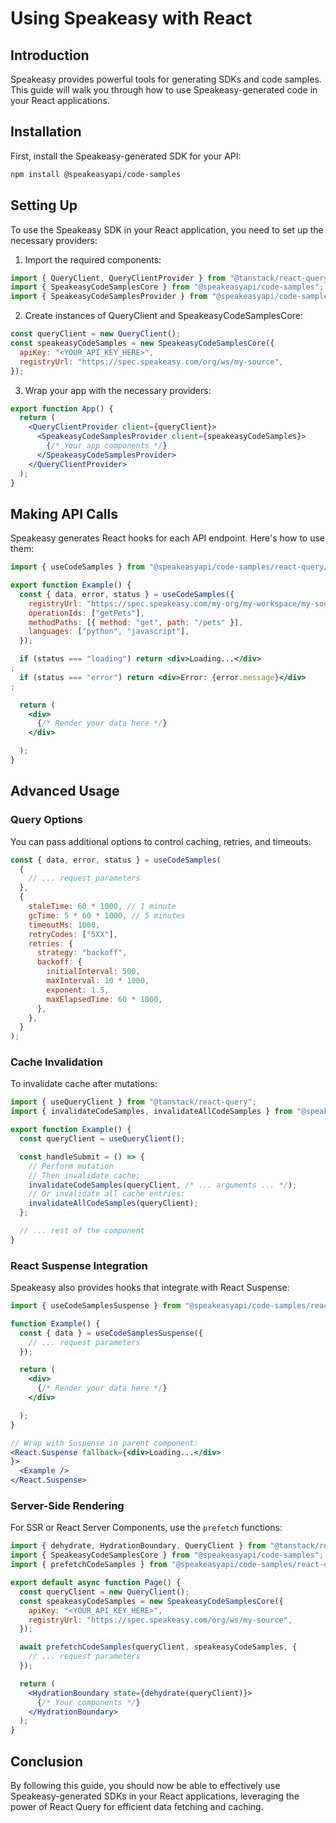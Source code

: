 

  # Using Speakeasy with React

## Introduction

Speakeasy provides powerful tools for generating SDKs and code samples. This guide will walk you through how to use Speakeasy-generated code in your React applications.

## Installation

First, install the Speakeasy-generated SDK for your API:

```bash
npm install @speakeasyapi/code-samples
```

## Setting Up

To use the Speakeasy SDK in your React application, you need to set up the necessary providers:

1. Import the required components:

```jsx
import { QueryClient, QueryClientProvider } from "@tanstack/react-query";
import { SpeakeasyCodeSamplesCore } from "@speakeasyapi/code-samples";
import { SpeakeasyCodeSamplesProvider } from "@speakeasyapi/code-samples/react-query";
```

2. Create instances of QueryClient and SpeakeasyCodeSamplesCore:

```jsx
const queryClient = new QueryClient();
const speakeasyCodeSamples = new SpeakeasyCodeSamplesCore({
  apiKey: "<YOUR_API_KEY_HERE>",
  registryUrl: "https://spec.speakeasy.com/org/ws/my-source",
});
```

3. Wrap your app with the necessary providers:

```jsx
export function App() {
  return (
    <QueryClientProvider client={queryClient}>
      <SpeakeasyCodeSamplesProvider client={speakeasyCodeSamples}>
        {/* Your app components */}
      </SpeakeasyCodeSamplesProvider>
    </QueryClientProvider>
  );
}
```

## Making API Calls

Speakeasy generates React hooks for each API endpoint. Here's how to use them:

```jsx
import { useCodeSamples } from "@speakeasyapi/code-samples/react-query/codeSamplesGet.js";

export function Example() {
  const { data, error, status } = useCodeSamples({
    registryUrl: "https://spec.speakeasy.com/my-org/my-workspace/my-source",
    operationIds: ["getPets"],
    methodPaths: [{ method: "get", path: "/pets" }],
    languages: ["python", "javascript"],
  });

  if (status === "loading") return <div>Loading...</div>
;
  if (status === "error") return <div>Error: {error.message}</div>
;

  return (
    <div>
      {/* Render your data here */}
    </div>

  );
}
```

## Advanced Usage

### Query Options

You can pass additional options to control caching, retries, and timeouts:

```jsx
const { data, error, status } = useCodeSamples(
  {
    // ... request parameters
  },
  {
    staleTime: 60 * 1000, // 1 minute
    gcTime: 5 * 60 * 1000, // 5 minutes
    timeoutMs: 1000,
    retryCodes: ["5XX"],
    retries: {
      strategy: "backoff",
      backoff: {
        initialInterval: 500,
        maxInterval: 10 * 1000,
        exponent: 1.5,
        maxElapsedTime: 60 * 1000,
      },
    },
  }
);
```

### Cache Invalidation

To invalidate cache after mutations:

```jsx
import { useQueryClient } from "@tanstack/react-query";
import { invalidateCodeSamples, invalidateAllCodeSamples } from "@speakeasyapi/code-samples/react-query/codeSamplesGet.js";

export function Example() {
  const queryClient = useQueryClient();

  const handleSubmit = () => {
    // Perform mutation
    // Then invalidate cache:
    invalidateCodeSamples(queryClient, /* ... arguments ... */);
    // Or invalidate all cache entries:
    invalidateAllCodeSamples(queryClient);
  };

  // ... rest of the component
}
```

### React Suspense Integration

Speakeasy also provides hooks that integrate with React Suspense:

```jsx
import { useCodeSamplesSuspense } from "@speakeasyapi/code-samples/react-query/codeSamplesGet.js";

function Example() {
  const { data } = useCodeSamplesSuspense({
    // ... request parameters
  });

  return (
    <div>
      {/* Render your data here */}
    </div>

  );
}

// Wrap with Suspense in parent component:
<React.Suspense fallback={<div>Loading...</div>
}>
  <Example />
</React.Suspense>
```

### Server-Side Rendering

For SSR or React Server Components, use the `prefetch` functions:

```jsx
import { dehydrate, HydrationBoundary, QueryClient } from "@tanstack/react-query";
import { SpeakeasyCodeSamplesCore } from "@speakeasyapi/code-samples";
import { prefetchCodeSamples } from "@speakeasyapi/code-samples/react-query/codeSamplesGet.js";

export default async function Page() {
  const queryClient = new QueryClient();
  const speakeasyCodeSamples = new SpeakeasyCodeSamplesCore({
    apiKey: "<YOUR_API_KEY_HERE>",
    registryUrl: "https://spec.speakeasy.com/org/ws/my-source",
  });

  await prefetchCodeSamples(queryClient, speakeasyCodeSamples, {
    // ... request parameters
  });

  return (
    <HydrationBoundary state={dehydrate(queryClient)}>
      {/* Your components */}
    </HydrationBoundary>
  );
}
```

## Conclusion

By following this guide, you should now be able to effectively use Speakeasy-generated SDKs in your React applications, leveraging the power of React Query for efficient data fetching and caching.

  
